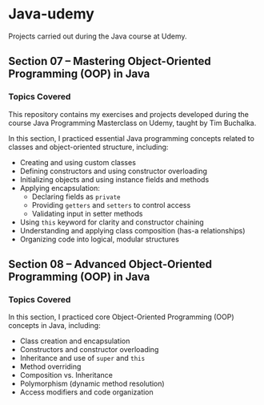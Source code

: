# Java-udemy
Projects carried out during the Java course at Udemy.


## Section 07 – Mastering Object-Oriented Programming (OOP) in Java

### Topics Covered

This repository contains my exercises and projects developed during the course Java Programming Masterclass on Udemy, taught by Tim Buchalka.

In this section, I practiced essential Java programming concepts related to classes and object-oriented structure, including:

- Creating and using custom classes
- Defining constructors and using constructor overloading
- Initializing objects and using instance fields and methods
- Applying encapsulation:
  - Declaring fields as `private`
  - Providing `getters` and `setters` to control access
  - Validating input in setter methods
- Using `this` keyword for clarity and constructor chaining
- Understanding and applying class composition (has-a relationships)
- Organizing code into logical, modular structures


## Section 08 – Advanced Object-Oriented Programming (OOP) in Java

### Topics Covered

In this section, I practiced core Object-Oriented Programming (OOP) concepts in Java, including:

- Class creation and encapsulation
- Constructors and constructor overloading
- Inheritance and use of `super` and `this`
- Method overriding
- Composition vs. Inheritance
- Polymorphism (dynamic method resolution)
- Access modifiers and code organization



